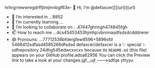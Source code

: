 hrhrgrrewwregdrffjtmjmnbgf63e- 👋 Hi, I’m @defaxcer[[[](url)](url)](url)
- 👀 I’m interested in ...8852
- 🌱 I’m currently learning ...
- 💞️ I’m looking to collaborate on ...47447ghnngh474845fgh
- 📫 How to reach me ...dcs45453453hjmhjcvbnnnasdfsdsdcdddrerer
- 😄 Pronouns: ...77712536bfdergfew8596+5896sfd
5466412sdfasd4585266dfsdsd
defaxcer/defaxcer is a ✨ special ✨ sdfrepository 24dhg545edwcxvcxv
because its `README.md` (this file) appears on your GitHub profile.adsa62956
You can click the Preview link to take a look at your changes.jgf_[](url)_ujt
--->sdfqe
yttyyu
